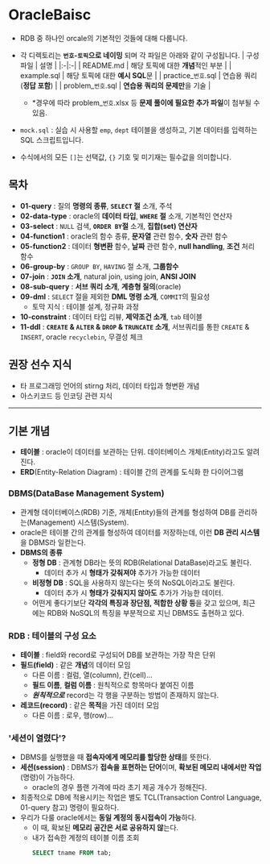 # OracleBaisc

- RDB 중 하나인 orcale의 기본적인 것들에 대해 다룹니다.
- 각 디렉토리는 **`번호`-`토픽`으로 네이밍** 되며 각 파일은 아래와 같이 구성됩니다.
  | 구성 파일 | 설명 |
  |:-|:-|
  | README.md | 해당 토픽에 대한 **개념**적인 부분 |
  | example.sql | 해당 토픽에 대한 **예시 SQL**문 |
  | practice\_`번호`.sql | 연습용 쿼리(**정답 포함**) |
  | problem\_`번호`.sql | **연습용 쿼리의 문제만**을 기술 |

  - \*경우에 따라 problem\_`번호`.xlsx 등 **문제 풀이에 필요한 추가 파일**이 첨부될 수 있음.

- `mock.sql` : 실습 시 사용할 `emp`, `dept` 테이블을 생성하고, 기본 데이터를 입력하는 SQL 스크립트입니다.
- 수식에서의 모든 `[]`는 선택값, `{}` 기호 및 미기재는 필수값을 의미합니다.

## 목차

- **01-query** : 질의 **명령의 종류**, **`SELECT` 절** 소개, 주석
- **02-data-type** : oracle의 **데이터 타입**, **`WHERE` 절** 소개, 기본적인 연산자
- **03-select** : `NULL` 검색, **`ORDER BY`절** 소개, **집합(set) 연산자**
- **04-function1** : oracle의 함수 종류, **문자열** 관련 함수, **숫자** 관련 함수
- **05-function2** : 데이터 **형변환** 함수, **날짜** 관련 함수, **null handling**, **조건** 처리 함수
- **06-group-by** : `GROUP BY`, `HAVING` 절 소개, **그룹함수**
- **07-join** : **`JOIN` 소개**, natural join, using join, **ANSI JOIN**
- **08-sub-query** : **서브 쿼리 소개**, **계층형 질의**(oracle)
- **09-dml** : `SELECT` 절을 제외한 **DML 명령 소개**, `COMMIT`의 필요성
  - 토막 지식 : 테이블 설계, 정규화 과정
- **10-constraint** : 데이터 타입 리뷰, **제약조건 소개**, `tab` 테이블
- **11-ddl** : **`CREATE` & `ALTER` & `DROP` & `TRUNCATE` 소개**, 서브쿼리를 통한 `CREATE` & `INSERT`, oracle `recyclebin`, 무결성 체크

## 권장 선수 지식

- 타 프로그래밍 언어의 stirng 처리, 데이터 타입과 형변환 개념
- 아스키코드 등 인코딩 관련 지식

---

## 기본 개념

- **테이블** : oracle이 데이터를 보관하는 단위. 데이터베이스 개체(Entity)라고도 알려진다.
- **ERD**(Entity-Relation Diagram) : 테이블 간의 관계를 도식화 한 다이어그램

### DBMS(DataBase Management System)

- 관계형 데이터베이스(RDB) 기준, 개체(Entity)들의 관계를 형성하여 DB를 관리하는(Management) 시스템(System).
- oracle은 테이블 간의 관계를 형성하여 데이터를 저장하는데, 이런 **DB 관리 시스템**을 DBMS라 일컫는다.
- **DBMS의 종류**
  - **정형 DB** : 관계형 DB라는 뜻의 RDB(Relational DataBase)라고도 불린다.
    - 데이터 추가 시 **형태가 갖춰져야** 추가가 가능한 데이터
  - **비정형 DB** : SQL을 사용하지 않는다는 뜻의 NoSQL이라고도 불린다.
    - 데이터 추가 시 **형태가 갖춰지지 않아도** 추가가 가능한 데이터.
  - 어떤게 좋다기보단 **각각의 특징과 장단점, 적합한 상황 등**을 갖고 있으며, 최근에는 RDB와 NoSQL의 특징을 부분적으로 지닌 DBMS도 출현하고 있다.

### RDB : 테이블의 구성 요소

- **테이블** : field와 record로 구성되어 DB를 보관하는 가장 작은 단위
- **필드(field)** : 같은 **개념**의 데이터 모임
  - 다른 이름 : 컬럼, 열(column), 칸(cell)...
  - **필드 이름**, **컬럼 이름** : 원칙적으로 항목마다 붙여진 이름
  - **_원칙적으로_** record는 각 행을 구분하는 방법이 존재하지 않는다.
- **레코드(record)** : 같은 **목적**을 가진 데이터 모임
  - 다른 이름 : 로우, 행(row)...

### '세션이 열렸다'?

- DBMS를 실행했을 때 **접속자에게 메모리를 할당한 상태**를 뜻한다.
- **세션(session)** : DBMS가 **접속을 표현하는 단어**이며, **확보된 메모리 내에서만 작업**(명령)이 가능하다.
  - oracle의 경우 플랜 가격에 따라 초기 제공 개수가 정해진다.
- 최종적으로 DB에 적용시키는 작업은 별도 TCL(Transaction Control Language, 01-query 참고) 명령이 필요하다.
- 우리가 다룰 oracle에서는 **동일 계정의 동시접속이 가능**하다.
  - 이 때, 확보된 **메모리 공간은 서로 공유하지 않**는다.
  - 내가 접속한 계정의 테이블 이름 조회
    ```sql
    SELECT tname FROM tab;
    ```
